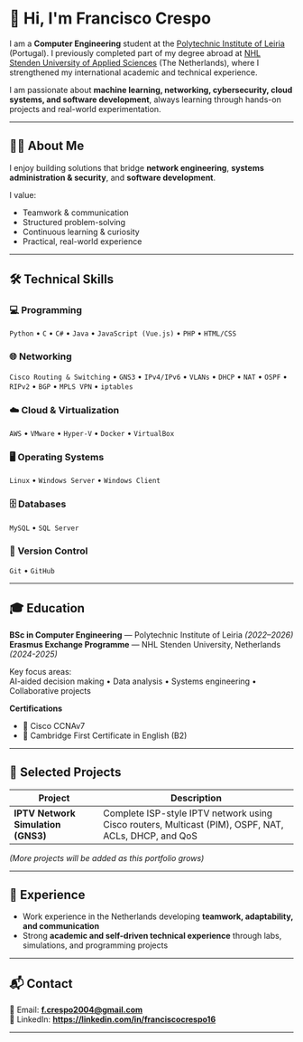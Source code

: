 # 👋 Hi, I'm **Francisco Crespo**

I am a **Computer Engineering** student at the [Polytechnic Institute of Leiria](https://www.ipleiria.pt/) (Portugal). I previously completed part of my degree abroad at [NHL Stenden University of Applied Sciences](https://www.nhlstenden.com/en) (The Netherlands), where I strengthened my international academic and technical experience.  

I am passionate about **machine learning, networking, cybersecurity, cloud systems, and software development**, always learning through hands-on projects and real-world experimentation.

---

## 🧑‍💻 About Me

I enjoy building solutions that bridge **network engineering**, **systems administration & security**, and **software development**.

I value:

- Teamwork & communication  
- Structured problem-solving  
- Continuous learning & curiosity  
- Practical, real-world experience  

---

## 🛠️ Technical Skills

### 💻 Programming
`Python` • `C` • `C#` • `Java` • `JavaScript (Vue.js)` • `PHP` • `HTML/CSS`

### 🌐 Networking
`Cisco Routing & Switching` • `GNS3` • `IPv4/IPv6` • `VLANs` • `DHCP` • `NAT` • `OSPF` • `RIPv2` • `BGP` • `MPLS VPN` • `iptables`

### ☁️ Cloud & Virtualization
`AWS` • `VMware` • `Hyper-V` • `Docker` • `VirtualBox`

### 🖥️ Operating Systems
`Linux` • `Windows Server` • `Windows Client`

### 🗄️ Databases
`MySQL` • `SQL Server`

### 🧾 Version Control
`Git` • `GitHub`

---

## 🎓 Education

**BSc in Computer Engineering** — Polytechnic Institute of Leiria *(2022–2026)*  
**Erasmus Exchange Programme** — NHL Stenden University, Netherlands *(2024-2025)* 

Key focus areas:  
AI-aided decision making • Data analysis • Systems engineering • Collaborative projects  

**Certifications**
- 🧩 Cisco CCNAv7  
- 📖 Cambridge First Certificate in English (B2)

---

## 🚀 Selected Projects

| Project | Description |
|--------|-------------|
| **IPTV Network Simulation (GNS3)** | Complete ISP-style IPTV network using Cisco routers, Multicast (PIM), OSPF, NAT, ACLs, DHCP, and QoS |

*(More projects will be added as this portfolio grows)*

---

## 💼 Experience

- Work experience in the Netherlands developing **teamwork, adaptability, and communication**
- Strong **academic and self-driven technical experience** through labs, simulations, and programming projects

---

## 📬 Contact

📧 Email: **f.crespo2004@gmail.com**  
🔗 LinkedIn: **https://linkedin.com/in/franciscocrespo16**

---

